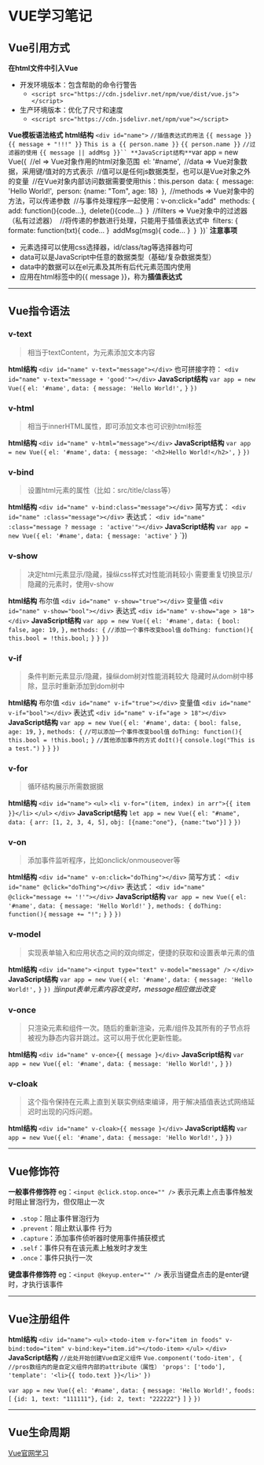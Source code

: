 # VUE学习笔记
## Vue引用方式
**在html文件中引入Vue**
- 开发环境版本：包含帮助的命令行警告
	- `<script src="https://cdn.jsdelivr.net/npm/vue/dist/vue.js"></script>` 
- 生产环境版本：优化了尺寸和速度
	- `<script src="https://cdn.jsdelivr.net/npm/vue"></script>`

**Vue模板语法格式**
**html结构**
`<div id="name">`
	`//插值表达式的用法`
	`{{ message }}`
	`{{ message + "!!!" }}`
	`This is a {{ person.name }}`
	`{{ person.name }}`
	`//过滤器的使用`
	`{{ message || addMsg }}``
`</div>`
**JavaScript结构**
`var app = new Vue({`
	`//el => Vue对象作用的html对象范围`
	`el: '#name',`
	`//data => Vue对象数据，采用键/值对的方式表示`
	`//值可以是任何js数据类型，也可以是Vue对象之外的变量`
	`//在Vue对象内部访问数据需要使用this：this.person`
	`data: {`
		`message: 'Hello World!',`
		`person: {name: "Tom", age: 18}`
	`},`
	`//methods => Vue对象中的方法，可以传递参数`
	`//与事件处理程序一起使用：v-on:click="add"`
	`methods: {`
		`add: function(){code...},`
		`delete(){code...}`
	`}`
	`//filters => Vue对象中的过滤器（私有过滤器）`
	`//将传递的参数进行处理，只能用于插值表达式中`
	`filters: {`
		`formate: function(txt){ code... }`
		`addMsg(msg){ code... }`
	`}`
`})`
**注意事项**
- 元素选择可以使用css选择器，id/class/tag等选择器均可
- data可以是JavaScript中任意的数据类型（基础/复杂数据类型）
- data中的数据可以在el元素及其所有后代元素范围内使用
- 应用在html标签中的{{ message }}，称为**插值表达式**

___
## Vue指令语法
### v-text
>相当于textContent，为元素添加文本内容

**html结构**
`<div id="name" v-text="message"></div>`
也可拼接字符：
`<div id="name" v-text="message + 'good'"></div>`
**JavaScript结构**
`var app = new Vue({`
	`el: '#name',`
	`data: {`
		`message: 'Hello World!',`
	`}`
`})`

### v-html
>相当于innerHTML属性，即可添加文本也可识别html标签

**html结构**
`<div id="name" v-html="message"></div>`
**JavaScript结构**
`var app = new Vue({`
	`el: '#name',`
	`data: {`
		`message: '<h2>Hello World!</h2>',`
	`}`
`})`

### v-bind
> 设置html元素的属性（比如：src/title/class等）

**html结构**
`<div id="name" v-bind:class="message"></div>`
简写方式：
`<div id="name" :class="message"></div>`
表达式：
`<div id="name" :class="message ? message : 'active'"></div>`
**JavaScript结构**
`var app = new Vue({`
	`el: '#name',`
	`data: {`
		`message: 'active'`
	`}`
`})
### v-show
>决定html元素显示/隐藏，操纵css样式对性能消耗较小
>需要重复切换显示/隐藏的元素时，使用v-show

**html结构**
布尔值
`<div id="name" v-show="true"></div>`
变量值
`<div id="name" v-show="bool"></div>`
表达式
`<div id="name" v-show="age > 18"></div>`
**JavaScript结构**
`var app = new Vue({`
	`el: '#name',`
	`data: {`
		`bool: false,`
    	`age: 19,`
	`},`
	`methods: {`
		`//添加一个事件改变bool值`
		`doThing: function(){`
			`this.bool = !this.bool;`
		`}`
	`}`
`})`
### v-if
>条件判断元素显示/隐藏，操纵dom树对性能消耗较大
>隐藏时从dom树中移除，显示时重新添加到dom树中

**html结构**
布尔值
`<div id="name" v-if="true"></div>`
变量值
`<div id="name" v-if="bool"></div>`
表达式
`<div id="name" v-if="age > 18"></div>`
**JavaScript结构**
`var app = new Vue({`
	`el: '#name',`
	`data: {`
		`bool: false,`
    	`age: 19,`
	`},`
	`methods: {`
		`//可以添加一个事件改变bool值`
		`doThing: function(){`
			`this.bool = !this.bool;`
		`}`
		`//其他添加事件的方式`
		`doIt(){`
			`console.log("This is a test.")`
		`}`
	`}`
`})`

### v-for
>循环结构展示所需数据据

**html结构**
`<div id="name">`
	`<ul>`
		`<li v-for="(item, index) in arr">{{ item }}</li>`
	`</ul>`
`</div>`
**JavaScript结构**
`let app = new Vue({`
	`el: "#name",`
	`data: {`
		`arr: [1, 2, 3, 4, 5],`
		`obj: [{name:"one"}, {name:"two"}]`
	`}`
`})`
### v-on
>添加事件监听程序，比如onclick/onmouseover等

**html结构**
`<div id="name" v-on:click="doThing"></div>`
简写方式：
`<div id="name" @click="doThing"></div>`
表达式：
`<div id="name" @click="message += '!'"></div>`
**JavaScript结构**
`var app = new Vue({`
	`el: '#name',`
	`data: {`
		`message: 'Hello World!'`
	`},`
	`methods: {`
		`doThing: function(){`
			`message += "!";`
		`}`
	`}`
`})`
### v-model
>实现表单输入和应用状态之间的双向绑定，便捷的获取和设置表单元素的值

**html结构**
`<div id="name">`
	`<input type="text" v-model="message" />`
`</div>`
**JavaScript结构**
`var app = new Vue({`
	`el: '#name',`
	`data: {`
		`message: 'Hello World!',`
	`}`
`})`
*当input表单元素内容改变时，message相应做出改变*

### v-once
>只渲染元素和组件一次。随后的重新渲染，元素/组件及其所有的子节点将被视为静态内容并跳过。这可以用于优化更新性能。

**html结构**
`<div id="name" v-once>{{ message }</div>`
**JavaScript结构**
`var app = new Vue({`
	`el: '#name',`
	`data: {`
		`message: 'Hello World!',`
	`}`
`})`

### v-cloak
>这个指令保持在元素上直到关联实例结束编译，用于解决插值表达式网络延迟时出现的闪烁问题。

**html结构**
`<div id="name" v-cloak>{{ message }</div>`
**JavaScript结构**
`var app = new Vue({`
	`el: '#name',`
	`data: {`
		`message: 'Hello World!',`
	`}`
`})`

___
## Vue修饰符
**一般事件修饰符**
eg：`<input @click.stop.once="" />`
表示元素上点击事件触发时阻止冒泡行为，但仅阻止一次
- `.stop`：阻止事件冒泡行为
- `.prevent`：阻止默认事件 行为
- `.capture`：添加事件侦听器时使用事件捕获模式
- `.self`：事件只有在该元素上触发时才发生
- `.once`：事件只执行一次

**键盘事件修饰符**
eg：`<input @keyup.enter="" />`
表示当键盘点击的是enter键时，才执行该事件

___
## Vue注册组件
**html结构**
`<div id="name">`
	`<ul>`
		`<todo-item v-for="item in foods" v-bind:todo="item" v-bind:key="item.id"></todo-item>`
	`</ul>`
`</div>`
**JavaScript结构**
`//此处开始创建Vue自定义组件`
`Vue.component('todo-item', {`
	`//pros数组内的是自定义组件内部的attribute（属性）`
	`'props': ['todo'],`
	`'template': '<li>{{ todo.text }}</li>'`
`})`

`var app = new Vue({`
	`el: '#name',`
	`data: {`
		`message: 'Hello World!',`
		`foods: [`
			`{id: 1, text: "111111"},`
			`{id: 2, text: "222222"}`
		`]`
	`}`
`})`
___
## Vue生命周期


[Vue官网学习](https://cn.vuejs.org/v2/guide/)
